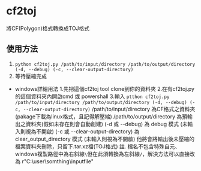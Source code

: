 # cf2toj
將CF(Polygon)格式轉換成TOJ格式

## 使用方法
1. `python cf2toj.py /path/to/input/directory /path/to/output/directory (-d, --debug) (-c, --clear-output-directory)`
2. 等待壓縮完成

* windows詳細用法
  1.先把這個cf2toj tool clone到你的資料夾
  2.在有cf2toj.py的這個資料夾內開啟cmd 或 powershall
  3.輸入 `ptthon cf2toj.py /path/to/input/directory /path/to/output/directory (-d, --debug) (-c, --clear-output-directory)`
    /path/to/input/directory 為CF格式之資料夾(pakage下載為linux格式，且記得解壓縮)
    /path/to/output/directory 為預輸出之資料夾(假如未存在則會自動創建)
    (-d 或 --debug) 為 debug 模式 (未輸入則視為不開啟)
    (-c 或 --clear-output-directory) 為 clear_output_directory 模式 (未輸入則視為不開啟) 他將會將輸出後未壓縮的檔案資料夾刪除，只留下.tar.xz檔(TOJ格式)
    註. 檔名不包含特殊自元、windows複製路徑中為右斜線`\`但在此須轉換為左斜線`/`，解決方法可以直接改為 r"C:\user\somthing\inputfile"
